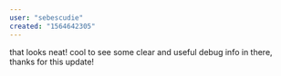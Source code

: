 ```yaml
---
user: "sebescudie"
created: "1564642305"
---
```


that looks neat! cool to see some clear and useful debug info in there, thanks for this update!
